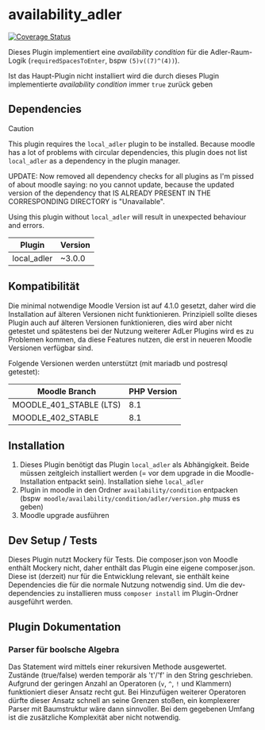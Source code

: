 # availability_adler

[![Coverage Status](https://coveralls.io/repos/github/ProjektAdLer/MoodlePluginAvailability/badge.svg?branch=main)](https://coveralls.io/github/ProjektAdLer/MoodlePluginAvailability?branch=main)

Dieses Plugin implementiert eine _availability condition_ für die Adler-Raum-Logik (`requiredSpacesToEnter`, bspw `(5)v((7)^(4))`).

Ist das Haupt-Plugin nicht installiert wird die durch dieses Plugin implementierte _availability condition_ immer `true` zurück geben


## Dependencies
> [!CAUTION]
> This plugin requires the `local_adler` plugin to be installed. Because moodle has a lot of problems with circular dependencies, 
> this plugin does not list `local_adler` as a dependency in the plugin manager.
> 
> UPDATE: Now removed all dependency checks for all plugins as I'm pissed of about moodle saying: no you cannot update, because
> the updated version of the dependency that IS ALREADY PRESENT IN THE CORRESPONDING DIRECTORY is "Unavailable".
> 
> Using this plugin without `local_adler` will result in unexpected behaviour and errors.

| Plugin      | Version |
|-------------|---------|
| local_adler | ~3.0.0  |



## Kompatibilität
Die minimal notwendige Moodle Version ist auf 4.1.0 gesetzt, daher wird die Installation auf älteren Versionen nicht funktionieren.
Prinzipiell sollte dieses Plugin auch auf älteren Versionen funktionieren, dies wird aber nicht getestet und spätestens bei der
Nutzung weiterer AdLer Plugins wird es zu Problemen kommen, da diese Features nutzen, die erst in neueren Moodle Versionen verfügbar sind.

Folgende Versionen werden unterstützt (mit mariadb und postresql getestet):

| Moodle Branch           | PHP Version |
|-------------------------|-------------|
| MOODLE_401_STABLE (LTS) | 8.1         |
| MOODLE_402_STABLE       | 8.1         |

## Installation
1. Dieses Plugin benötigt das Plugin `local_adler` als Abhängigkeit. Beide müssen zeitgleich installiert werden (= vor dem upgrade in die Moodle-Installation entpackt sein). Installation siehe `local_adler`
2. Plugin in moodle in den Ordner `availability/condition` entpacken (bspw` moodle/availability/condition/adler/version.php` muss es geben)
3. Moodle upgrade ausführen

## Dev Setup / Tests
Dieses Plugin nutzt Mockery für Tests.
Die composer.json von Moodle enthält Mockery nicht, daher enthält das Plugin eine eigene composer.json.
Diese ist (derzeit) nur für die Entwicklung relevant, sie enthält keine Dependencies die für die normale Nutzung notwendig sind.
Um die dev-dependencies zu installieren muss `composer install` im Plugin-Ordner ausgeführt werden.

## Plugin Dokumentation

### Parser für boolsche Algebra
Das Statement wird mittels einer rekursiven Methode ausgewertet. 
Zustände (true/false) werden temporär als 't'/'f' in den String geschrieben.
Aufgrund der geringen Anzahl an Operatoren (`v`, `^`, `!` und Klammern) funktioniert dieser Ansatz recht gut.
Bei Hinzufügen weiterer Operatoren dürfte dieser Ansatz schnell an seine Grenzen stoßen, ein komplexerer Parser mit Baumstruktur wäre dann sinnvoller.
Bei dem gegebenen Umfang ist die zusätzliche Komplexität aber nicht notwendig.
